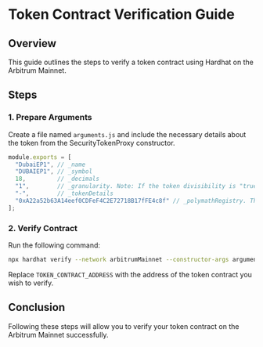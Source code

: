 # Token Contract Verification Guide

## Overview

This guide outlines the steps to verify a token contract using Hardhat on the Arbitrum Mainnet.

## Steps

### 1. Prepare Arguments

Create a file named `arguments.js` and include the necessary details about the token from the SecurityTokenProxy constructor.

```javascript
module.exports = [
  "DubaiEP1", // _name
  "DUBAIEP1", // _symbol
  18,         // _decimals
  "1",        // _granularity. Note: If the token divisibility is "true" then it is 1, else it will be 10000000000000000000
  "-",        // _tokenDetails
  "0xA22a52b63A14eef0CDFeF4C2E72718B17fFE4c8f" // _polymathRegistry. This is currently 0xA22a52b63A14eef0CDFeF4C2E72718B17fFE4c8f
];
```

### 2. Verify Contract

Run the following command:

```bash
npx hardhat verify --network arbitrumMainnet --constructor-args arguments.js TOKEN_CONTRACT_ADDRESS
```

Replace `TOKEN_CONTRACT_ADDRESS` with the address of the token contract you wish to verify.

## Conclusion

Following these steps will allow you to verify your token contract on the Arbitrum Mainnet successfully.
